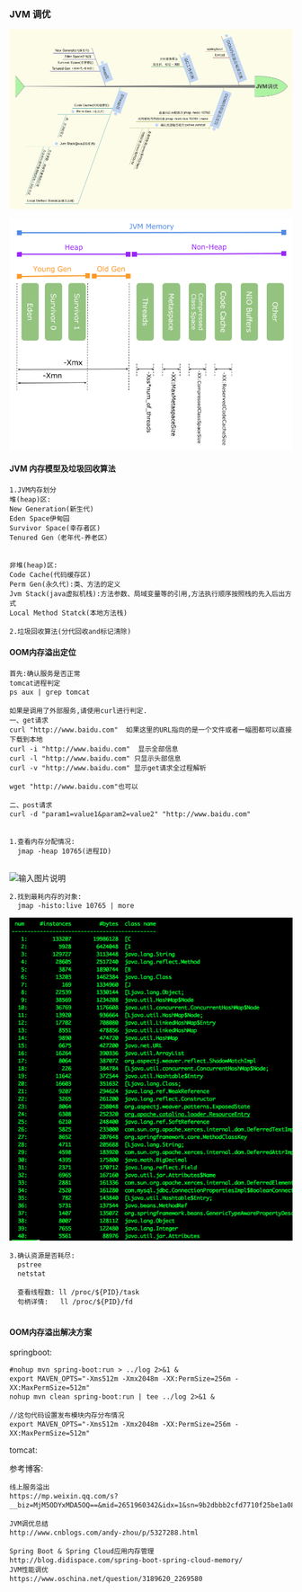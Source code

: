 ### JVM 调优


![输入图片说明](https://github.com/qccr-twl2123/livtrip/blob/master/src/main/resources/static/resources/images/JVM调优.png "在这里输入图片标题")

![输入图片说明](https://github.com/qccr-twl2123/livtrip/blob/master/src/main/resources/static/resources/images/spring-boot-spring-cloud-memory-5.png "在这里输入图片标题")

#### JVM 内存模型及垃圾回收算法
```
1.JVM内存划分
堆(heap)区:
New Generation(新生代)
Eden Space伊甸园
Survivor Space(幸存者区)
Tenured Gen（老年代-养老区）


非堆(heap)区:
Code Cache(代码缓存区)
Perm Gen(永久代):类、方法的定义
Jvm Stack(java虚拟机栈):方法参数、局域变量等的引用,方法执行顺序按照栈的先入后出方式
Local Method Statck(本地方法栈)

2.垃圾回收算法(分代回收and标记清除)
```
#### OOM内存溢出定位
```
首先:确认服务是否正常
tomcat进程判定
ps aux | grep tomcat

如果是调用了外部服务,请使用curl进行判定.
一、get请求
curl "http://www.baidu.com"  如果这里的URL指向的是一个文件或者一幅图都可以直接下载到本地
curl -i "http://www.baidu.com"  显示全部信息
curl -l "http://www.baidu.com" 只显示头部信息
curl -v "http://www.baidu.com" 显示get请求全过程解析

wget "http://www.baidu.com"也可以

二、post请求
curl -d "param1=value1&param2=value2" "http://www.baidu.com"


1.查看内存分配情况:
  jmap -heap 10765(进程ID)
  
```
 ![输入图片说明](https://github.com/qccr-twl2123/livtrip/blob/master/src/main/resources/static/resources/images/jmap堆的使用情况.png "在这里输入图片标题")

```
2.找到最耗内存的对象:
  jmap -histo:live 10765 | more
```  
  
  ![输入图片说明](https://github.com/qccr-twl2123/livtrip/blob/master/src/main/resources/static/resources/images/对象内存消耗.png "在这里输入图片标题")

```
3.确认资源是否耗尽:
  pstree
  netstat
  
  查看线程数: ll /proc/${PID}/task
  句柄详情:   ll /proc/${PID}/fd
  
```
#### OOM内存溢出解决方案
springboot:
```
#nohup mvn spring-boot:run > ../log 2>&1 &
export MAVEN_OPTS="-Xms512m -Xmx2048m -XX:PermSize=256m -XX:MaxPermSize=512m"
nohup mvn clean spring-boot:run | tee ../log 2>&1 &

//这句代码设置发布模块内存分布情况
export MAVEN_OPTS="-Xms512m -Xmx2048m -XX:PermSize=256m -XX:MaxPermSize=512m"
```
tomcat:


参考博客:
```
线上服务溢出
https://mp.weixin.qq.com/s?__biz=MjM5ODYxMDA5OQ==&mid=2651960342&idx=1&sn=9b2dbbb2cfd7710f25be1a0862a9b2be&chksm=bd2d01ca8a5a88dcc14608cb00e0dbde11869d053ee8c83bc96e7b4a0fbd71d28d7fbb009c98&mpshare=1&scene=23&srcid=09089nNk4emn8gVQCDfRqa7g#rd

JVM调优总结
http://www.cnblogs.com/andy-zhou/p/5327288.html

Spring Boot & Spring Cloud应用内存管理
http://blog.didispace.com/spring-boot-spring-cloud-memory/
JVM性能调优
https://www.oschina.net/question/3189620_2269580
```


